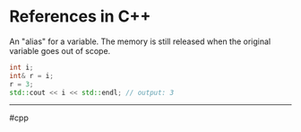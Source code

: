 # References in C++
An "alias" for a variable. The memory is still released when the original variable goes out of scope.

```cpp
int i;
int& r = i;
r = 3;
std::cout << i << std::endl; // output: 3
```


---
#cpp
